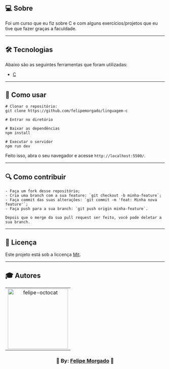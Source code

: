 ## 💻 Sobre
Foi um curso que eu fiz sobre C e com alguns exercícios/projetos que eu tive que fazer graças a faculdade.

---

## 🛠️ Tecnologias
Abaixo são as seguintes ferramentas que foram utilizadas:

* [C](https://pt.wikipedia.org/wiki/C_(linguagem_de_programa%C3%A7%C3%A3o))

---

## 👷 Como usar
```
# Clonar o repositório:
git clone https://github.com/felipemorgado/linguagem-c

# Entrar no diretório

# Baixar as dependências
npm install

# Executar o servidor
npm run dev
```
Feito isso, abra o seu navegador e acesse ` http://localhost:5500/ `.

---

## 🔍 Como contribuir
```
- Faça um fork desse repositório;
- Cria uma branch com a sua feature: `git checkout -b minha-feature`;
- Faça commit das suas alterações: `git commit -m 'feat: Minha nova feature'`; 
- Faça push para a sua branch: `git push origin minha-feature`.

Depois que o merge da sua pull request ser feito, você pode deletar a sua branch. 
```

---

## 📝 Licença
Este projeto está sob a liccença [Mit](https://pt.wikipedia.org/wiki/Licen%C3%A7a_MIT).

---

## 🎓 Autores
<table align="center">
  <tr>
    <td  align="center">
     <a href="https://github.com/felipemorgado">
      <img src="https://octocat-generator-assets.githubusercontent.com/my-octocat-1623876115461.png" width="190px;" alt="felipe-octocat" style="max-width:100%;">
  </tr>
 </table>
 <p align="center">
    <h3 align="center">💜 By: <a href="https://github.com/felipemorgado">Felipe Morgado</a> 💜</h3>
 </p>
